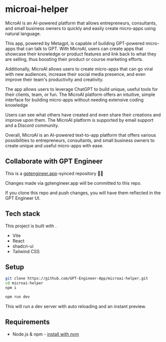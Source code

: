 # microai-helper

 MicroAI is an AI-powered platform that allows entrepreneurs, consultants, and small business owners to quickly and easily create micro-apps using natural language.

This app, powered by Metagpt, is capable of building GPT-powered micro-apps that can talk to GPT. With MicroAI, users can create apps that showcase their knowledge or product features and link back to what they are selling, thus boosting their product or course marketing efforts.

Additionally, MicroAI allows users to create micro-apps that can go viral with new audiences, increase their social media presence, and even improve their team's productivity and creativity.

The app allows users to leverage ChatGPT to build unique, useful tools for their clients, team, or fun. The MicroAI platform offers an intuitive, simple interface for building micro-apps without needing extensive coding knowledge

Users can see what others have created and even share their creations and improve upon them. The MicroAI platform is supported by email support and a Discord community.

Overall, MicroAI is an AI-powered text-to-app platform that offers various possibilities to entrepreneurs, consultants, and small business owners to create unique and useful micro-apps with ease.





## Collaborate with GPT Engineer

This is a [gptengineer.app](https://gptengineer.app)-synced repository 🌟🤖

Changes made via gptengineer.app will be committed to this repo.

If you clone this repo and push changes, you will have them reflected in the GPT Engineer UI.

## Tech stack

This project is built with .

- Vite
- React
- shadcn-ui
- Tailwind CSS

## Setup

```sh
git clone https://github.com/GPT-Engineer-App/microai-helper.git
cd microai-helper
npm i
```

```sh
npm run dev
```

This will run a dev server with auto reloading and an instant preview.

## Requirements

- Node.js & npm - [install with nvm](https://github.com/nvm-sh/nvm#installing-and-updating)
